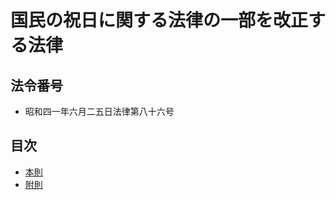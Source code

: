 # 国民の祝日に関する法律の一部を改正する法律

## 法令番号

- 昭和四一年六月二五日法律第八十六号

## 目次

- [本則](/article.md#%E5%9B%BD%E6%B0%91%E3%81%AE%E7%A5%9D%E6%97%A5%E3%81%AB%E9%96%A2%E3%81%99%E3%82%8B%E6%B3%95%E5%BE%8B%E3%81%AE%E4%B8%80%E9%83%A8%E3%82%92%E6%94%B9%E6%AD%A3%E3%81%99%E3%82%8B%E6%B3%95%E5%BE%8B)
- [附則](/supplementary_provision.md#%E9%99%84%E5%89%87%E6%98%AD%E5%92%8C%E5%9B%9B%E4%B8%80%E5%B9%B4%E5%85%AD%E6%9C%88%E4%BA%8C%E4%BA%94%E6%97%A5%E6%B3%95%E5%BE%8B%E7%AC%AC%E5%85%AB%E5%8D%81%E5%85%AD%E5%8F%B7)
